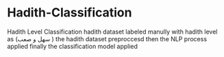 # Hadith-Classification
Hadith Level Classification
hadith dataset labeled manully with hadith level as (سهل و صعب ) the hadith dataset preproccesd then the NLP process applied finally the classification model applied 
